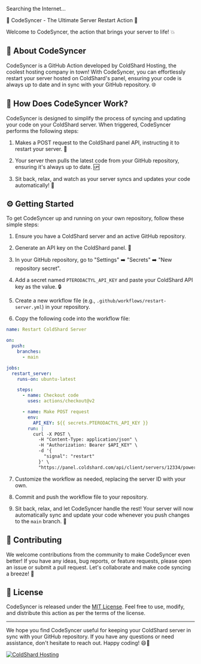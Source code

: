 Searching the Internet...

:file_folder: CodeSyncer - The Ultimate Server Restart Action :arrows_counterclockwise:

Welcome to CodeSyncer, the action that brings your server to life! :boom:

## :rocket: About CodeSyncer

CodeSyncer is a GitHub Action developed by ColdShard Hosting, the coolest hosting company in town! With CodeSyncer, you can effortlessly restart your server hosted on ColdShard's panel, ensuring your code is always up to date and in sync with your GitHub repository. :globe_with_meridians:

## :thinking: How Does CodeSyncer Work?

CodeSyncer is designed to simplify the process of syncing and updating your code on your ColdShard server. When triggered, CodeSyncer performs the following steps:

1. Makes a POST request to the ColdShard panel API, instructing it to restart your server. :arrows_counterclockwise:

2. Your server then pulls the latest code from your GitHub repository, ensuring it's always up to date. :up:

3. Sit back, relax, and watch as your server syncs and updates your code automatically! :popcorn:

## :gear: Getting Started

To get CodeSyncer up and running on your own repository, follow these simple steps:

1. Ensure you have a ColdShard server and an active GitHub repository.

2. Generate an API key on the ColdShard panel. :key:

3. In your GitHub repository, go to "Settings" :arrow_right: "Secrets" :arrow_right: "New repository secret".

4. Add a secret named `PTERODACTYL_API_KEY` and paste your ColdShard API key as the value. :lock:

5. Create a new workflow file (e.g., `.github/workflows/restart-server.yml`) in your repository.

6. Copy the following code into the workflow file:

```yaml
name: Restart ColdShard Server

on:
  push:
    branches:
      - main

jobs:
  restart_server:
    runs-on: ubuntu-latest

    steps:
      - name: Checkout code
        uses: actions/checkout@v2

      - name: Make POST request
        env:
          API_KEY: ${{ secrets.PTERODACTYL_API_KEY }}
        run: |
          curl -X POST \
            -H "Content-Type: application/json" \
            -H "Authorization: Bearer $API_KEY" \
            -d '{
              "signal": "restart"
            }' \
            "https://panel.coldshard.com/api/client/servers/12334/power"
```

7. Customize the workflow as needed, replacing the server ID with your own.

8. Commit and push the workflow file to your repository.

9. Sit back, relax, and let CodeSyncer handle the rest! Your server will now automatically sync and update your code whenever you push changes to the `main` branch. :tada:

## :pencil: Contributing

We welcome contributions from the community to make CodeSyncer even better! If you have any ideas, bug reports, or feature requests, please open an issue or submit a pull request. Let's collaborate and make code syncing a breeze! :handshake:

## :page_facing_up: License

CodeSyncer is released under the [MIT License](https://opensource.org/licenses/MIT). Feel free to use, modify, and distribute this action as per the terms of the license.

---

We hope you find CodeSyncer useful for keeping your ColdShard server in sync with your GitHub repository. If you have any questions or need assistance, don't hesitate to reach out. Happy coding! :smile::rocket:

[![ColdShard Hosting](https://coldshard.com/media/logo.png)](https://coldshard.com)
